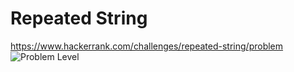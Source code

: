 # Repeated String

<https://www.hackerrank.com/challenges/repeated-string/problem> ![Problem Level](https://img.shields.io/badge/Problem--Level-Easy-green)
